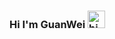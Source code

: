 ### Hi I'm GuanWei <img src="https://user-images.githubusercontent.com/1303154/88677602-1635ba80-d120-11ea-84d8-d263ba5fc3c0.gif" width="28px" height="28px" alt="hi">

<!--
**guanwei514/guanwei514** is a ✨ _special_ ✨ repository because its `README.md` (this file) appears on your GitHub profile.

I'm GuanWei a System Developer.

[![Anurag's GitHub stats](https://github-readme-stats.vercel.app/api?username=guanwei514&theme=buefy)](https://github.com/guanwei514)

### Skills

Here are some ideas to get you started:

- 🔭 I’m currently working on ...
- 🌱 I’m currently learning ...
- 👯 I’m looking to collaborate on ...
- 🤔 I’m looking for help with ...
- 💬 Ask me about ...
- 📫 How to reach me: ...
- 😄 Pronouns: ...
- ⚡ Fun fact: ...
-->
